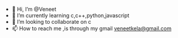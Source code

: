 - 👋 Hi, I’m @Veneet
- 🌱 I’m currently learning c,c++,python,javascript
- 💞️ I’m looking to collaborate on c
- 📫 How to reach me ,is through my gmail veneetkela@gmail.com

<!---
Veto2k/Veto2k is a ✨ special ✨ repository because its `README.md` (this file) appears on your GitHub profile.
You can click the Preview link to take a look at your changes.
--->
